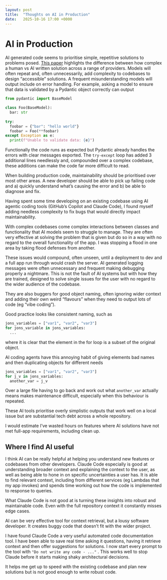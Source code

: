 ```yaml
---
layout: post
title:  "Thoughts on AI in Production"
date:   2025-10-16 17:00 +0000
---
```


# AI in Production
AI generated code seems to prioritise simple, repetitive solutions to problems posed. [This paper](https://arxiv.org/pdf/2508.21634) highlights the difference between how complex a human vs AI written solution across a range of providers. Models will often repeat and, often unnecessarily, add complexity to codebases to design “accessible” solutions. A frequent misunderstanding models will output include on error handling. For example, asking a model to ensure that data is validated by a Pydantic object correctly can output

```python
from pydantic import BaseModel

class Foo(BaseModel):
  bar: str
	
try:
  foobar = {"bar": "hello world"}
  foobar = Foo(**foobar)
except Exception as e:
  print(f"Unable to validate data: {e}")
```

Functionally the code runs as expected but Pydantic already handles the errors with clear messages exported. The `try-except` loop has added 3 additional lines needlessly and, compounded over a complex codebase, these additions can make the code far more difficult to read.

When building production code, maintainability should be prioritised over most other areas. A new developer should be able to pick up failing code and a) quickly understand what’s causing the error and b) be able to diagnose and fix.

Having spent some time developing on an existing codebase using AI agentic coding tools (GitHub’s Copilot and Claude Code), I found myself adding needless complexity to fix bugs that would directly impact maintainability. 

With complex codebases come complex interactions between classes and functionality that AI models seem to struggle to manage. They are often very effective at solving the problem that is given but do so in a way with no regard to the overall functionality of the app. I was stopping a flood in one area by taking flood defenses from another.

These issues would compound, often unseen, until a deployment to dev and a full app run through would crash the server. AI generated logging messages were often unnecessary and frequent making debugging properly a nightmare. This is not the fault of AI systems but with how they are trained, designed to solve single issues for the user with no regard to the wider audience of the codebase.

They are also buggers for good object naming, often ignoring wider context and adding their own weird “flavours” when they need to output lots of code (eg “vibe coding”).

Good practice looks like consistent naming, such as

```python
jons_variables = ["var1", "var2", "var3"]
for jons_variable in jons_variables:
  ...
```

where it is clear that the element in the for loop is a subset of the original object.

AI coding agents have this annoying habit of giving elements bad names and then duplicating objects for different needs

```python
jons_variables = ["var1", "var2", "var3"]
for j_v in jons_variables:
  another_var = j_v
```

Over a large file having to go back and work out what `another_var` actually means makes maintenance difficult, especially when this behaviour is repeated.

These AI tools prioritise overly simplistic outputs that work well on a local issue but are substantial tech debt across a whole repository. 

I would estimate I’ve wasted hours on features where AI solutions have not met full-app requirements, including clean up.

## Where I find AI useful

I think AI can be really helpful at helping you understand new features or codebases from other developers. Claude Code especially is good at understanding broader context and explaining the context to the user, as well as being able to hone in on specific uncertainties a user has. It is able to find relevant context, including from different services (eg Lambdas that my app invokes) and spends time working out how the code is implemented to response to queries. 

What Claude Code is not good at is turning these insights into robust and maintainable code. Even with the full repository context it constantly misses edge cases. 

AI can be very effective tool for context retrieval, but a lousy software developer. It creates buggy code that doesn’t fit with the wider project. 

I have found Claude Code a very useful automated code documentation tool. I have been able to save real time asking it questions, having it retrieve context and then offer suggestions for solutions. I now start every prompt to the tool with `"Do not write any code - ..."`  . This works well to stop Claude before it starts making shaky architectural decisions.

It helps me get up to speed with the existing codebase and plan new solutions but is not good enough to write robust code.
